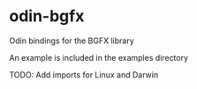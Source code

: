 # odin-bgfx
Odin bindings for the BGFX library

An example is included in the examples directory

TODO: Add imports for Linux and Darwin